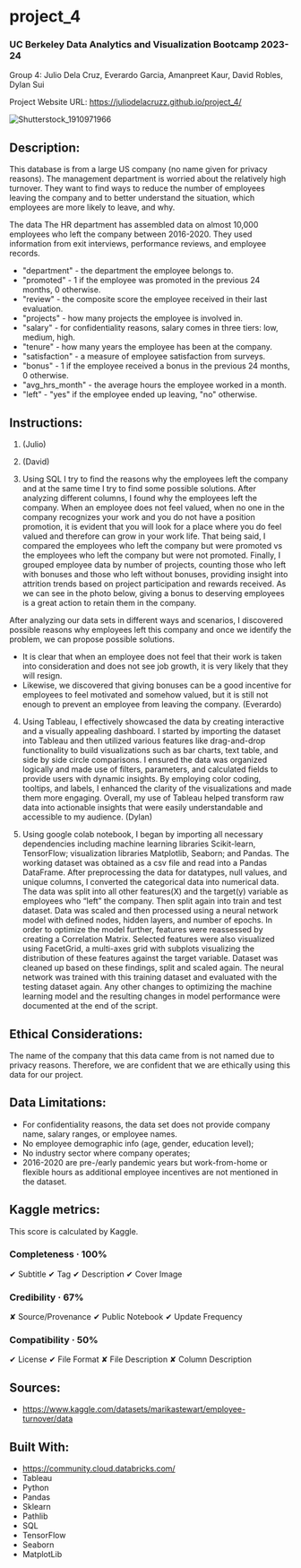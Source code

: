 # project_4

### UC Berkeley Data Analytics and Visualization Bootcamp 2023-24
Group 4: Julio Dela Cruz, Everardo Garcia, Amanpreet Kaur, David Robles, Dylan Sui

Project Website URL: https://juliodelacruzz.github.io/project_4/

![Shutterstock_1910971966](https://github.com/juliodelacruzz/project_4/assets/149534473/be03a7a6-1184-4114-a883-bb4d03ee72e1)


## Description:

This database is from a large US company (no name given for privacy reasons). The management department is worried about the relatively high turnover. They want to find ways to reduce the number of employees leaving the company and to better understand the situation, which employees are more likely to leave, and why.

The data
The HR department has assembled data on almost 10,000 employees who left the company between 2016-2020. They used information from exit interviews, performance reviews, and employee records.

  - "department" - the department the employee belongs to.
  - "promoted" - 1 if the employee was promoted in the previous 24 months, 0 otherwise.
  - "review" - the composite score the employee received in their last evaluation.
  - "projects" - how many projects the employee is involved in.
  - "salary" - for confidentiality reasons, salary comes in three tiers: low, medium, high.
  - "tenure" - how many years the employee has been at the company.
  - "satisfaction" - a measure of employee satisfaction from surveys.
  - "bonus" - 1 if the employee received a bonus in the previous 24 months, 0 otherwise.
  - "avg_hrs_month" - the average hours the employee worked in a month.
  - "left" - "yes" if the employee ended up leaving, "no" otherwise.

## Instructions:

1. (Julio)


2. (David)


3. Using SQL I try to find the reasons why the employees left the company and at the same time I try to find some possible solutions. After analyzing different columns, I found why the employees left the company. When an employee does not feel valued, when no one in the company recognizes your work and you do not have a position promotion, it is evident that you will look for a place where you do feel valued and therefore can grow in your work life. That being said,  I compared the employees who left the company but were promoted vs the employees who left the company but were not promoted. Finally, I grouped employee data by number of projects, counting those who left with bonuses and those who left without bonuses, providing insight into attrition trends based on project participation and rewards received. As we can see in the photo below, giving a bonus to deserving employees is a great action to retain them in the company.

After analyzing our data sets in different ways and scenarios, I discovered possible reasons why employees left this company and once we identify the problem, we can propose possible solutions.

  - It is clear that when an employee does not feel that their work is taken into consideration and does not see job growth, it is very likely that they will resign.
  - Likewise, we discovered that giving bonuses can be a good incentive for employees to feel motivated and somehow valued, but it is still not enough to prevent an employee from leaving the company.
(Everardo)


4. Using Tableau, I effectively showcased the data by creating interactive and a visually appealing dashboard. I started by importing the dataset into Tableau and then utilized various features like drag-and-drop functionality to build visualizations such as bar charts, text table, and side by side circle comparisons. I ensured the data was organized logically and made use of filters, parameters, and calculated fields to provide users with dynamic insights. By employing color coding, tooltips, and labels, I enhanced the clarity of the visualizations and made them more engaging. Overall, my use of Tableau helped transform raw data into actionable insights that were easily understandable and accessible to my audience. (Dylan)


5. Using google colab notebook, I began by importing all necessary dependencies including machine learning libraries Scikit-learn, TensorFlow; visualization libraries Matplotlib, Seaborn; and Pandas. The working dataset was obtained as a csv file and read into a Pandas DataFrame. After preprocessing the data for datatypes, null values, and unique columns, I converted the categorical data into numerical data. The data was split into all other features(X) and the target(y) variable as employees who “left” the company. Then split again into train and test dataset. Data was scaled and then processed using a neural network model with defined nodes, hidden layers, and number of epochs. In order to optimize the model further, features were reassessed by creating a Correlation Matrix. Selected features were also visualized using FacetGrid, a multi-axes grid with subplots visualizing the distribution of these features against the target variable. Dataset was cleaned up based on these findings, split and scaled again. The neural network was trained with this training dataset and evaluated with the testing dataset again. Any other changes to optimizing the machine learning model and the resulting changes in model performance were documented at the end of the script. 


## Ethical Considerations:
The name of the company that this data came from is not named due to privacy reasons. Therefore, we are confident that we are ethically using this data for our project.


## Data Limitations:

- For confidentiality reasons, the data set does not provide company name, salary ranges, or employee names. 
- No employee demographic info (age, gender, education level); 
- No industry sector where company operates; 
- 2016-2020 are pre-/early pandemic years but work-from-home or flexible hours as additional employee incentives are not mentioned in the dataset.


## Kaggle metrics:
This score is calculated by Kaggle.

### Completeness · 100%

✔ Subtitle
✔ Tag
✔ Description
✔ Cover Image

### Credibility · 67%

✘ Source/Provenance
✔ Public Notebook
✔ Update Frequency

### Compatibility · 50%

✔ License
✔ File Format
✘ File Description
✘ Column Description

## Sources:

- https://www.kaggle.com/datasets/marikastewart/employee-turnover/data

## Built With:

- https://community.cloud.databricks.com/
- Tableau
- Python
- Pandas
- Sklearn
- Pathlib
- SQL
- TensorFlow
- Seaborn
- MatplotLib

